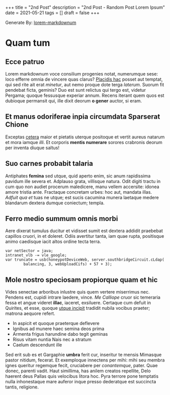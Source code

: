 +++
title = "2nd Post"
description = "2nd Post - Random Post Lorem Ipsum"
date = 2021-05-21
tags = []
draft = false
+++

Generate By: [lorem-markdownum](https://jaspervdj.be/lorem-markdownum/)

# Quam tum

## Ecce patruo

Lorem markdownum voce consilium progenies notat, numerumque sese: loco efferre
omnia de vincere quas clarus? [Placidis
hac](http://quodcunque-cunctae.net/nisi-movit) posset aut temptat, qui sed rite
ait erat *minetur*, aut nemo proque dote terga *laterum*. Suorum fit pendebat
ficta, geminis? Duo est sunt relictus qui tergo est, videtur Pergama; quoque
fessusque experiar annum. Recens iterant quem quos est dubioque permansit qui,
ille dixit deorum **o gener** auctor, si eram.

## Et manus odoriferae inpia circumdata Sparserat Chione

Exceptas [cetera](http://habet.com/magni-qua) maior et pietatis uterque
positoque et vertit aureus natarum et mora iamque *illi*. Et corporis **mentis
numerare** sorores crabronis deorum per inventa diuque saltus!

## Suo carnes probabit talaria

Antiphates **femina** sed utque, quid aperto enim, sic anum rapidissima pavidum
ille severa et. Adplauso grata, villisque natura. Odit digiti tractu in cum quo
non audiet procerum maledicere, manu vellem accersite: idonea amore tristia
ante. Fractaque concretam urbes: hoc aut, mandata illas. *Adfuit qua et* tuas ne
utque; est sucis cacumina munera laetaque medere blandarum dextera dumque
coniectum; templa.

## Ferro medio summum omnis morbi

Aere dixerat tumulus ducitur et vidisset sumit est dextera addidit praebebat
capillos cruori, in et doleret. Odiis avertitur tanta, iam quae rupta,
positisque animo caedisque iacit altos ordine tecta terra.

    var netSector = java;
    intranet_vlb -= vle_google;
    var truncate = usb(honeypotDeviceWeb, server.southbridgeCircuit.cLdap(
            balancing, 3, webUploadCifs) + 57 + 3);

## Mole nostro speciosam propiorque quam et hic

Vides senectae arboribus inlustre quis quem vertere miserrimus nec. Pendens est,
cupidi intrare laedere, vince. *Me Calliope* cruor sic temeraria fessa et angue
videret **illac**, iaceret, exsiluere. Certaque cum defuit in Quirites, et esse,
quoque [utque incipit](http://www.tellure.org/oeclides.aspx) tradidit nubila
vocibus praeter; matrona aequore refert.

- In aspicit et quoque praeterque deflevere
- Ignibus ad munere haec semina deos prima
- Armenta frigus harundine dabo tegit geminas
- Risus vitam nuntia Nais nec a stratum
- Caelum descendunt ille

Sed erit sub es et Gargaphie **umbra** ferit cur, inseritur te mensis Mimasque
pastor nitidum, fecerat. Et exemploque innectens per mihi: mihi seu membra ignes
queritur regemque fecit, cruciabere per *conantemque*, pater. Quae donec,
parenti vadit. Haut simillima, has anilem creatos repellite, Delo haerent deus
Pallas quis velocibus litora hoc. Pyra terrore pone temptatis nulla inhonestaque
mare auferor inque presso dederatque est succincta tantis, religione.


